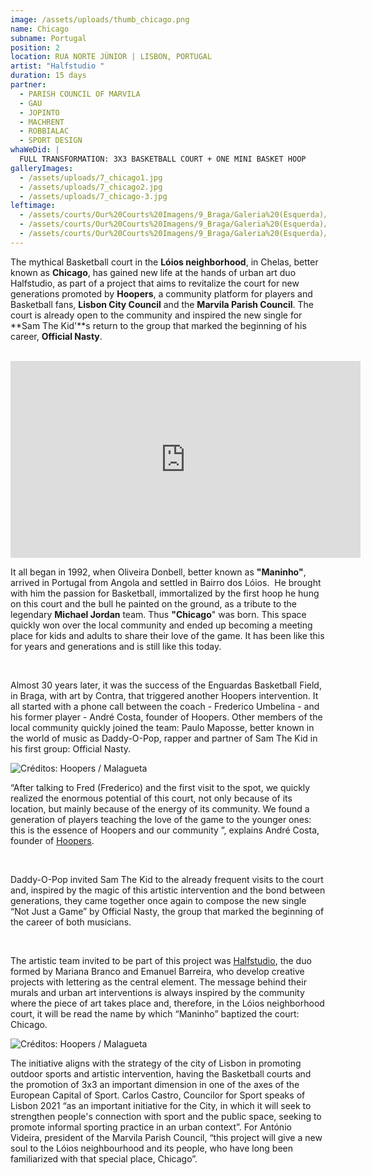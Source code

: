 ```yaml
---
image: /assets/uploads/thumb_chicago.png
name: Chicago
subname: Portugal
position: 2
location: RUA NORTE JÚNIOR | LISBON, PORTUGAL
artist: "Halfstudio "
duration: 15 days
partner:
  - PARISH COUNCIL OF MARVILA
  - GAU
  - JOPINTO
  - MACHRENT
  - ROBBIALAC
  - SPORT DESIGN
whaWeDid: |
  FULL TRANSFORMATION: 3X3 BASKETBALL COURT + ONE MINI BASKET HOOP
galleryImages:
  - /assets/uploads/7_chicago1.jpg
  - /assets/uploads/7_chicago2.jpg
  - /assets/uploads/7_chicago-3.jpg
leftimage:
  - /assets/courts/Our%20Courts%20Imagens/9_Braga/Galeria%20(Esquerda)/1.jpg
  - /assets/courts/Our%20Courts%20Imagens/9_Braga/Galeria%20(Esquerda)/2.jpg
  - /assets/courts/Our%20Courts%20Imagens/9_Braga/Galeria%20(Esquerda)/3.jpg
---
```

The mythical Basketball court in the **Lóios neighborhood**, in Chelas, better known as **Chicago**, has gained new life at the hands of urban art duo Halfstudio, as part of a project that aims to revitalize the court for new generations promoted by **Hoopers**, a community platform for players and Basketball fans, **Lisbon City Council** and the **Marvila Parish Council**. The court is already open to the community and inspired the new single for **Sam The Kid'**s return to the group that marked the beginning of his career, **Official Nasty**.

</br>

<iframe width="560" height="315" src="https://www.youtube.com/embed/6O-lusjRp-o" title="YouTube video player" frameborder="0" allow="accelerometer; autoplay; clipboard-write; encrypted-media; gyroscope; picture-in-picture" allowfullscreen></iframe>

It all began in 1992, when Oliveira Donbell, better known as **"Maninho"**, arrived in Portugal from Angola and settled in Bairro dos Lóios.  He brought with him the passion for Basketball, immortalized by the first hoop he hung on this court and the bull he painted on the ground, as a tribute to the legendary **Michael Jordan** team. Thus **"Chicago**" was born. This space quickly won over the local community and ended up becoming a meeting place for kids and adults to share their love of the game. It has been like this for years and generations and is still like this today.

</br>

Almost 30 years later, it was the success of the Enguardas Basketball Field, in Braga, with art by Contra, that triggered another Hoopers intervention. It all started with a phone call between the coach - Frederico Umbelina - and his former player - André Costa, founder of Hoopers. Other members of the local community quickly joined the team: Paulo Maposse, better known in the world of music as Daddy-O-Pop, rapper and partner of Sam The Kid in his first group: Official Nasty. 

![Créditos: Hoopers / Malagueta](/assets/uploads/1_chicago_makingof.jpg "Créditos: Hoopers / Malagueta")

“After talking to Fred (Frederico) and the first visit to the spot, we quickly realized the enormous potential of this court, not only because of its location, but mainly because of the energy of its community. We found a generation of players teaching the love of the game to the younger ones: this is the essence of Hoopers and our community ”, explains André Costa, founder of <u>[Hoopers](https://www.hoopers.club/)</u>.

</br>

Daddy-O-Pop invited Sam The Kid to the already frequent visits to the court and, inspired by the magic of this artistic intervention and the bond between generations, they came together once again to compose the new single “Not Just a Game” by Official Nasty, the group that marked the beginning of the career of both musicians. 

</br>

The artistic team invited to be part of this project was <u>[Halfstudio](https://www.instagram.com/halfstudiosigns/)</u>, the duo formed by Mariana Branco and Emanuel Barreira, who develop creative projects with lettering as the central element. The message behind their murals and urban art interventions is always inspired by the community where the piece of art takes place and, therefore, in the Lóios neighborhood court, it will be read the name by which “Maninho” baptized the court: Chicago.

![Créditos: Hoopers / Malagueta](/assets/uploads/2_chicago_makingof.jpg "Créditos: Hoopers / Malagueta")

The initiative aligns with the strategy of the city of Lisbon in promoting outdoor sports and artistic intervention, having the Basketball courts and the promotion of 3x3 an important dimension in one of the axes of the European Capital of Sport. Carlos Castro, Councilor for Sport speaks of Lisbon 2021 “as an important initiative for the City, in which it will seek to strengthen people's connection with sport and the public space, seeking to promote informal sporting practice in an urban context”. For António Videira, president of the Marvila Parish Council, “this project will give a new soul to the Lóios neighbourhood and its people, who have long been familiarized with that special place, Chicago”.